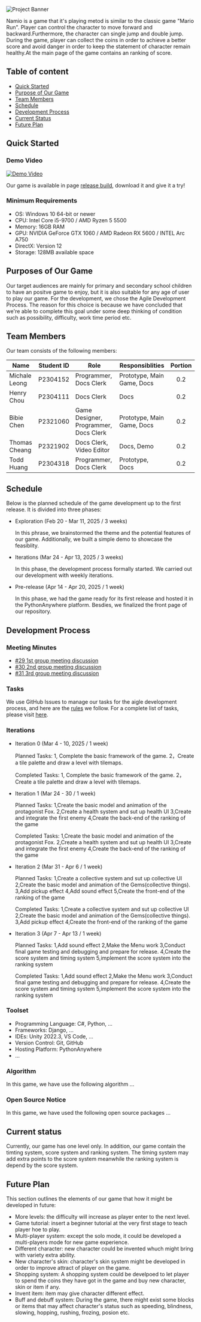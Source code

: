 ![Project Banner](./banner.png)

Namio is a game that it's playing metod is similar to the classic game "Mario Run". Player can control the character to move forward and backward.Furthermore, the character can single jump and double jump. During the game, player can collect the coins in order to achieve a better score and avoid danger in order to keep the statement of character remain healthy.At the main page of the game contains an ranking of score.

## Table of content

- [Quick Started](#quick-started)
- [Purpose of Our Game](#purpose)
- [Team Members](#members)
- [Schedule](#schedule)
- [Development Process](#development-process)
- [Current Status](#current-status)
- [Future Plan](#future-plan)

<a id='quick-started'></a>

## Quick Started

### Demo Video

[![Demo Video](./demo_capture.png)](https://www.youtube.com/watch?v=a_link_to_our_demo_video)

Our game is available in page [release build](https://github.com/COMP2116-Ma-Mario-Game-Game/FoxsTale/releases/tag/beta.2), download it and give it a try!

### Minimum Requirements

- OS: Windows 10 64-bit or newer
- CPU: Intel Core i5-9700 / AMD Ryzen 5 5500
- Memory: 16GB RAM
- GPU: NVIDIA GeForce GTX 1060 / AMD Radeon RX 5600 / INTEL Arc A750
- DirectX: Version 12
- Storage: 128MB available space

<a id='purpose'></a>

## Purposes of Our Game

Our target audiences are mainly for primary and secondary school children to have an positve game to enjoy, but it is also suitable for any age of user to play our game. For the development, we chose the Agile Development Process. The reason for this choice is because we have concluded that we're able to complete this goal under some deep thinking of condition such as possibility, difficulty, work time period etc.

<a id='members'></a>

## Team Members

Our team consists of the following members:

| Name | Student ID | Role | Responsiblities | Portion |
| --- | :---: | --- | --- | :---: |
| Michale Leong | P2304152 | Programmer, Docs Clerk  | Prototype, Main Game, Docs | 0.2 |
| Henry Chou | P2304111 | Docs Clerk | Docs | 0.2 |
| Bibie Chen | P2321060 | Game Designer, Programmer, Docs Clerk | Prototype, Main Game, Docs | 0.2 |
| Thomas Cheang | P2321902 | Docs Clerk, Video Editor | Docs, Demo | 0.2 |
| Todd Huang | P2304318 | Programmer, Docs Clerk | Prototype, Docs | 0.2 |

<a id='schedule'></a>

## Schedule

Below is the planned schedule of the game development up to the first release. It is divided into three phases:

- Exploration (Feb 20 - Mar 11, 2025 / 3 weeks)

    In this phrase, we brainstormed the theme and the potential features of our game. Additionally, we built a simple demo to showcase the feasiblity.

- Iterations (Mar 24 - Apr 13, 2025 / 3 weeks)

    In this phase, the development process formally started. We carried out our development with weekly iterations.

- Pre-release (Apr 14 - Apr 20, 2025 / 1 week)

    In this phase, we had the game ready for its first release and hosted it in the PythonAnywhere platform. Besdies, we finalized the front page of our repository.

<a id='development-process'></a>

## Development Process

### Meeting Minutes

- [#29 1st group meeting discussion](https://github.com/COMP2116-Ma-Mario-Game-Game/Namio/issues/29)
- [#30 2nd group meeting discussion](https://github.com/COMP2116-Ma-Mario-Game-Game/Namio/issues/30)
- [#31 3rd group meeting discussion](https://github.com/COMP2116-Ma-Mario-Game-Game/Namio/issues/31)

### Tasks

We use GitHub Issues to manage our tasks for the aigle development process, and here are the [rules](https://github.com/COMP2116-Ma-Mario-Game-Game/Namio/issues/3) we follow. For a complete list of tasks, please visit [here](https://github.com/COMP2116-Ma-Mario-Game-Game/Namio/issues?q=is%3Aissue%20type%3ATask%20).

### Iterations

- Iteration 0 (Mar 4 - 10, 2025 / 1 week)

    Planned Tasks: 1, Complete the basic framework of the game.
                   2，Create a tile palette and draw a level with tilemaps.

    Completed Tasks: 1, Complete the basic framework of the game.
                     2，Create a tile palette and draw a level with tilemaps.

- Iteration 1 (Mar 24 - 30 / 1 week)

    Planned Tasks: 1,Create the basic model and animation of the protagonist Fox.
                   2,Create a health system and sut up health UI
                   3,Create and integrate the first enemy
                   4,Create the back-end of the ranking of the game

    Completed Tasks: 1,Create the basic model and animation of the protagonist Fox.
                     2,Create a health system and sut up health UI
                     3,Create and integrate the first enemy
                     4,Create the back-end of the ranking of the game

- Iteration 2 (Mar 31 - Apr 6 / 1 week)

    Planned Tasks: 1,Create a collective system and sut up collective UI
                   2,Create the basic model and animation of the Gems(collective things).
                   3,Add pickup effect
                   4,Add sound effect
                   5,Create the front-end of the ranking of the game

    Completed Tasks: 1,Create a collective system and sut up collective UI
                     2,Create the basic model and animation of the Gems(collective things).
                     3,Add pickup effect
                     4,Create the front-end of the ranking of the game

- Iteration 3 (Apr 7 - Apr 13 / 1 week)

    Planned Tasks: 1,Add sound effect
                   2,Make the Menu work
                   3,Conduct final game testing and debugging and prepare for release.
                   4,Create the score system and timing system
                   5,implement the score system into the ranking system

    Completed Tasks: 1,Add sound effect
                     2,Make the Menu work
                     3,Conduct final game testing and debugging and prepare for release.
                     4,Create the score system and timing system
                     5,implement the score system into the ranking system
### Toolset

- Programming Language: C#, Python, ...
- Frameworks: Django, ...
- IDEs: Unity 2022.3, VS Code, ...
- Version Control: Git, GitHub
- Hosting Platform: PythonAnywhere
- ...

### Algorithm

In this game, we have use the following algorithm ...

### Open Source Notice

In this game, we have used the following open source packages ...

<a id='current-status'></a>

## Current status

Currently, our game has one level only. In addition, our game contain the timting system, score system and ranking system. The timing system may add extra points to the score system meanwhile the ranking system is depend by the score system.

<a id='future-plan'></a>

## Future Plan

This section outlines the elements of our game that how it might be developed in future:

- More levels: the difficulty will increase as player enter to the next level.
- Game tutorial: insert a beginner tutorial at the very first stage to teach player hoe to play.
- Multi-player system: except the solo mode, it could be developed a multi-players mode for new game experience.
- Different character: new character could be invented whuch might bring with variety extra ability.
- New character's skin: character's skin system might be developed in order to improve attract of player on the game.
- Shopping system: A shopping system could be develpoed to let player to spend the coins they have got in the game and buy new character, skin or item if any.
- Invent item: item may give character different effect.
- Buff and debuff system: During the game, there might exist some blocks or items that may affect character's status such as speeding, blindness, slowing, hopping, rushing, frozing, posion etc.
